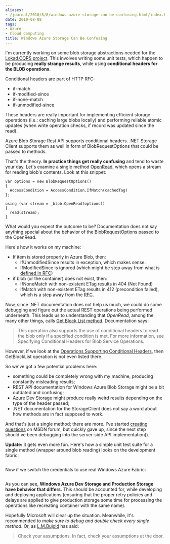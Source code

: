 ```yaml
---
aliases:
- /journal/2010/8/8/windows-azure-storage-can-be-confusing.html/index.html
date: 2010-08-08
tags:
- Azure
- Cloud Computing
title: Windows Azure Storage Can Be Confusing
---
```

<p>I'm currently working on some blob storage abstractions needed for the <a href="http://code.google.com/p/lokad-cqrs/" target="_blank" class="offsite-link-inline">Lokad.CQRS project</a>. This involves writing some unit tests, which happen to be producing <strong>really strange results</strong>, while using <strong>conditional headers for the BLOB operations</strong>.</p>

<p>Conditional headers are part of HTTP RFC:</p>

<ul>
<li>if-match</li>
<li>if-modified-since</li>
<li>if-none-match</li>
<li>if-unmodified-since</li>
</ul>

<p>These headers are really important for implementing efficient storage operations (i.e.: caching large blobs locally) and performing reliable atomic updates (when write operation checks, if record was updated since the read).</p>

<p>Azure Blob Storage Rest API supports conditional headers. .NET Storage Client supports them as well in form of BlobRequestOptions that could be passed to methods.</p>

<p>That's the theory. <strong>In practice things get really confusing</strong> and tend to waste your day. Let's examine a single method <a href="http://msdn.microsoft.com/en-us/library/ee772923.aspx" target="_blank" class="offsite-link-inline">OpenRead</a>, which opens a stream for reading blob's contents. Look at this snippet:</p>

<pre><code>var options = new BlobRequestOptions()
{
  AccessCondition = AccessCondition.IfMatch(cachedTag)
};

using (var stream = _blob.OpenRead(options))
{    
  read(stream);
}
</code></pre>

<p>What would you expect the outcome to be? Documentation does not say anything special about the behavior of the BlobRequestOptions passed to the OpenRead.</p>

<p>Here's how it works on my machine:</p>

<ul>
<li>If item is stored properly in Azure Blob, then:
<ul>
<li>IfUnmodifiedSince results in exception, which makes sense.</li>
<li>IfModifiedSince is ignored (which might be step away from what is <a href="http://www.w3.org/Protocols/rfc2616/rfc2616-sec14.html#sec14.25" target="_blank" class="offsite-link-inline">defined in RFC</a>)</li>
</ul></li>
<li>if blob (or the container) does not exist, then:
<ul>
<li>IfNoneMatch with non-existent ETag results in 404 (Not Found)</li>
<li>IfMatch with non-existent ETag results in 412 (precondition failed), which is a step away from the <a href="http://www.w3.org/Protocols/rfc2616/rfc2616-sec14.html#sec14.24" target="_blank" class="offsite-link-inline">RFC</a>.</li>
</ul></li>
</ul>

<p>Now, since .NET documentation does not help us much, we could do some debugging and figure out the actual REST operations being performed underneath. This leads us to understanding that <em>OpenRead</em>, among the many other things, calls <a href="http://msdn.microsoft.com/en-us/library/dd179400.aspx" target="_blank" class="offsite-link-inline">Get Block List method</a>. Documentation says:</p>

<blockquote>
  <p>This operation also supports the use of conditional headers to read the blob only if a specified condition is met. For more information, see Specifying Conditional Headers for Blob Service Operations.</p>
</blockquote>

<p>However, if we look at the <a href="http://msdn.microsoft.com/en-us/library/dd179371.aspx" target="_blank" class="offsite-link-inline">Operations Supporting Conditional Headers</a>, then GetBlockList operation is not even listed there.</p>

<p>So we've got a few potential problems here:</p>

<ul>
<li>something could be completely wrong with my machine, producing constantly misleading results;</li>
<li>REST API documentation for Windows Azure Blob Storage might be a bit outdated and confusing;</li>
<li>Azure Dev Storage might produce really weird results depending on the type of the header passed;</li>
<li>.NET documentation for the StorageClient does not say a word about how methods are in fact supposed to work.</li>
</ul>

<p>And that's just a single method; there are more. I've started <a href="http://social.msdn.microsoft.com/Forums/fi-FI/windowsazure/thread/386afc5e-9bd3-490b-98d7-22fd03bda3a9" target="_blank" class="offsite-link-inline">creating</a> <a href="http://social.msdn.microsoft.com/Forums/fi-FI/windowsazure/thread/76e61e89-b2b2-429c-8590-d1c38b2edef3" target="_blank" class="offsite-link-inline">questions</a> on MSDN forum, but quickly gave up, since the next step should've been debugging into the server-side API implementation)).</p>

<p><strong>Update:</strong> it gets even more fun. Here's how a simple unit test suite for a single method (wrapper around blob reading) looks on the development fabric:</p>

<p><span class="full-image-block ssNonEditable"><span><img src="/storage/uploads/2010/08/2010-08-08_235523.jpg" alt=""/></span></span></p>

<p>Now if we switch the credentials to use real Windows Azure Fabric:</p>

<p><span class="full-image-block ssNonEditable"><span><img src="/storage/uploads/2010/08/2010-08-09_000014.jpg" alt=""/></span></span></p>

<p>As you can see, <strong>Windows Azure Dev Storage and Production Storage have behavior that differs</strong>. This should be accounted for, while developing and deploying applications (ensuring that the proper retry policies and delays are applied to give production storage some time for processing the operations like recreating container with the same name).</p>

<p>Hopefully Microsoft will clear up the situation. Meanwhile, it's recommended to <em>make sure to debug and double check every single method</em>. Or, as <a href="http://en.wikiquote.org/wiki/Lois_McMaster_Bujold" target="_blank" class="offsite-link-inline">L.M.Bujold</a> has said:</p>

<blockquote>
  <p>Check your assumptions. In fact, check your assumptions at the door.</p>
</blockquote>

